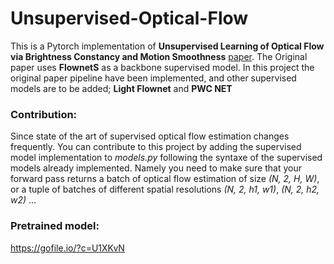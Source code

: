 # Unsupervised-Optical-Flow

This is a Pytorch implementation of **Unsupervised Learning of Optical Flow via Brightness Constancy and Motion Smoothness** [paper](https://arxiv.org/abs/1608.05842).
The Original paper uses **FlownetS** as a backbone supervised model. In this project the original paper pipeline have been implemented, and other supervised models are to be added; 
**Light Flownet** and **PWC NET**

### Contribution:
Since state of the art of supervised optical flow estimation changes frequently. You can contribute to this project by adding the supervised model implementation to 
*models.py* following the syntaxe of the supervised models already implemented. Namely you need to make sure that your forward pass returns a batch of optical flow 
estimation of size *(N, 2, H, W)*, or a tuple of batches of different spatial resolutions *(N, 2, h1, w1)*, *(N, 2, h2, w2)* ...

### Pretrained model:

https://gofile.io/?c=U1XKvN
